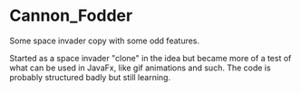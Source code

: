 # Cannon_Fodder
Some space invader copy with some odd features.

Started as a space invader "clone" in the idea but became more of a test of what can be used in JavaFx, like gif animations and such.
The code is probably structured badly but still learning.

